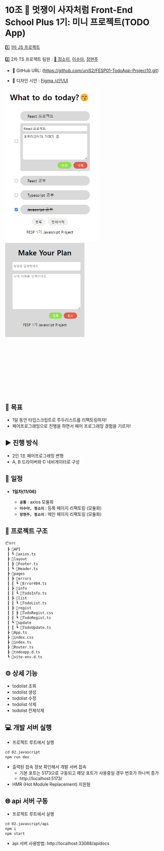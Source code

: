 # 10조 🦁 멋쟁이 사자처럼 Front-End School Plus 1기: 미니 프로젝트(TODO App)

1️⃣ [1차 JS 프로젝트](./01.javascript)

2️⃣ 2차 TS 프로젝트 팀원 : [👑 정소이](https://github.com/uniS2), [이수아](https://github.com/suconpa), [장현주](https://github.com/hyeonjuuu)

- 🐼 GitHub URL: (https://github.com/uniS2/FESP01-TodoApp-Project10.git)

- 🎨 디자인 시안 : [Figma 시안/UI](https://www.figma.com/file/Cezc3Sq6bW4lNBheti0LcP/Todolist?type=design&node-id=0%3A1&mode=design&t=9WktcFoN3dGYZnVK-1)

<img src= ./todo.png alt="프로젝트 메인페이지 결과물" style="display: inline; margin: 0 auto; width:300px">
<img src= ./todoRegist.png alt="프로젝트 등록페이지 결과물" style="display: inline; margin-bottom: 180px; width:260px">

## 🎯 목표

- 1일 동안 타입스크립트로 투두리스트를 리팩토링하자!
- 페어프로그래밍으로 진행을 하면서 페어 프로그래밍 경험을 기르자!

## ▶️ 진행 방식

- 2인 1조 페어프로그래밍 변형
- A, B 드라이버와 C 네비게이터로 구성

## 📅 일정

- **1일차(11/06)**

  - **`공통`** : axios 모듈화
  - **`이수아, 정소이`** : 등록 페이지 리팩토링 (모듈화)
  - **`장현주, 정소이`** : 메인 페이지 리팩토링 (모듈화)

## 📂 프로젝트 구조

```
📦src
 ┣ 📂API
 ┃ ┗ 📜axios.ts
 ┣ 📂layout
 ┃ ┣ 📜Footer.ts
 ┃ ┗ 📜Header.ts
 ┣ 📂pages
 ┃ ┣ 📂errors
 ┃ ┃ ┗ 📜Error404.ts
 ┃ ┣ 📂info
 ┃ ┃ ┗ 📜TodoInfo.ts
 ┃ ┣ 📂list
 ┃ ┃ ┗ 📜TodoList.ts
 ┃ ┣ 📂regist
 ┃ ┃ ┣ 📜TodoRegist.css
 ┃ ┃ ┗ 📜TodoRegist.ts
 ┃ ┗ 📂update
 ┃ ┃ ┗ 📜TodoUpdate.ts
 ┣ 📜App.ts
 ┣ 📜index.css
 ┣ 📜index.ts
 ┣ 📜Router.ts
 ┣ 📜todoapp.d.ts
 ┗ 📜vite-env.d.ts
```

## ⚙️ 상세 기능

- todolist 조회
- todolist 생성
- todolist 수정
- todolist 삭제
- todolist 전체삭제

## 💻 개발 서버 실행

- 프로젝트 루트에서 실행

```
cd 02.javascript
npm run dev
```

- 출력된 접속 정보 확인해서 개발 서버 접속
  - 기본 포트는 5173으로 구동되고 해당 포트가 사용중일 경우 번호가 하나씩 증가
  - http://localhost:5173/
- HMR (Hot Module Replacement) 지원됨

## 🌐 api 서버 구동

- 프로젝트 루트에서 실행

```
cd 02.javascript/api
npm i
npm start
```

- api 서버 사용방법: http://localhost:33088/apidocs
